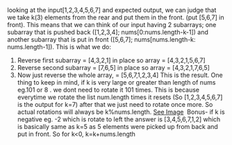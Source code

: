 looking at the input[1,2,3,4,5,6,7] and expected output, we can judge that we take k(3)
elements from the rear and put them in the front. (put [5,6,7] in front).
This means that we can think of our input having 2 subarrays; one subarray that is pushed
back ([1,2,3,4]; nums[0:nums.length-k-1]) and another subarray that is put in front
([5,6,7]; nums[nums.length-k: nums.length-1]). This is what we do:
1) Reverse first subarray = [4,3,2,1] in place so array = [4,3,2,1,5,6,7]
2) Reverse second subarray = [7,6,5] in place so array = [4,3,2,1,7,6,5]
3) Now just reverse the whole array, = [5,6,7,1,2,3,4]
This is the result.
One thing to keep in mind, if k is very large or greater than length of nums eg.101 or 8
. we dont need to rotate it 101 times. This is because everytime we rotate the list
num.length times it resets (So [1,2,3,4,5,6,7] is the output for k=7) after that we just need
to rotate once more. So actual rotations will always be k%nums.length.
[See Image](https://imgur.com/a/qEft4Or)
​
Bonus- if k is negative eg. -2 which is rotate to left the answer is [3,4,5,6,7,1,2] which is
basically same as k=5 as 5 elements were picked up from back and put in front. So
for k<0, k=k+nums.length